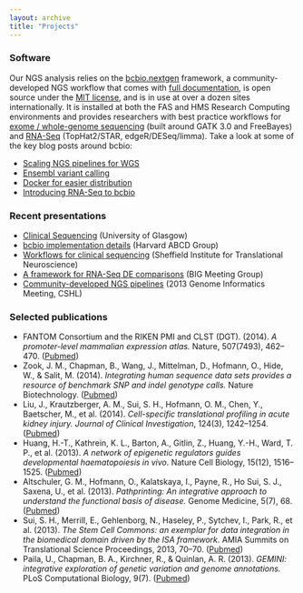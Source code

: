 ```yaml
---
layout: archive
title: "Projects"
---
```



### Software

Our NGS analysis relies on the [bcbio.nextgen](https://github.com/chapmanb/bcbio-nextgen) framework, a community-developed NGS workflow that comes with [full documentation](https://bcbio-nextgen.readthedocs.org/en/latest/), is open source under the [MIT license](http://opensource.org/licenses/mit-license.html), and is in use at over a dozen sites internationally. It is installed at both the FAS and HMS Research Computing environments and provides researchers with best practice workflows for [exome / whole-genome sequencing](https://bcbio-nextgen.readthedocs.org/en/latest/contents/pipelines.html#variant-calling) (built around GATK 3.0 and FreeBayes) and [RNA-Seq](https://bcbio-nextgen.readthedocs.org/en/latest/contents/pipelines.html#rna-seq) (TopHat2/STAR, edgeR/DESeq/limma). Take a look at some of the key blog posts around bcbio:

* [Scaling NGS pipelines for WGS](https://bcbio.wordpress.com/2013/05/22/scaling-variant-detection-pipelines-for-whole-genome-sequencing-analysis/)
* [Ensembl variant calling](https://bcbio.wordpress.com/2013/10/21/updated-comparison-of-variant-detection-methods-ensemble-freebayes-and-minimal-bam-preparation-pipelines/)
* [Docker for easier distribution](https://bcbio.wordpress.com/)
* [Introducing RNA-Seq to bcbio](http://spliced.ghost.io/automated-comparison-of-rna-seq-differential-expression-calls/)


### Recent presentations

* [Clinical Sequencing](https://dl.dropboxusercontent.com/u/407047/Work/Presentations/20140503%20Glasgow%20Clinical%20Sequencing.pdf) (University of Glasgow)
* [bcbio implementation details](https://github.com/chapmanb/bcbb/raw/master/talks/abcd2014_bcbio_nextgen/chapman_bcbio.pdf) (Harvard ABCD Group)
* [Workflows for clinical sequencing](https://dl.dropboxusercontent.com/u/407047/Work/Presentations/20140218%20Sheffield%20NGS%20in%20Public%20Health.pdf) (Sheffield Institute for
Translational Neuroscience)
* [A framework for RNA-Seq DE comparisons](https://dl.dropboxusercontent.com/u/407047/Work/Presentations/20140200%20BIG-meeting-feb-2014.pdf) (BIG Meeting Group)
* [Community-developed NGS pipelines](https://dl.dropboxusercontent.com/u/407047/Work/Presentations/20131102%20CSHL%20Genome%20Informatics/20131101%20CSHL%20GI2013%20bcbio.pdf) (2013 Genome Informatics Meeting, CSHL)


### Selected publications

* FANTOM Consortium and the RIKEN PMI and CLST (DGT). (2014). _A promoter-level mammalian expression atlas._ Nature, 507(7493), 462–470. ([Pubmed](http://www.ncbi.nlm.nih.gov/pubmed/24670764))
* Zook, J. M., Chapman, B., Wang, J., Mittelman, D., Hofmann, O., Hide, W., & Salit, M. (2014). _Integrating human sequence data sets provides a resource of benchmark SNP and indel genotype calls._ Nature Biotechnology. ([Pubmed](http://www.ncbi.nlm.nih.gov/pubmed/24531798))
* Liu, J., Krautzberger, A. M., Sui, S. H., Hofmann, O. M., Chen, Y., Baetscher, M., et al. (2014). _Cell-specific translational profiling in acute kidney injury. Journal of Clinical Investigation_, 124(3), 1242–1254. ([Pubmed](http://www.ncbi.nlm.nih.gov/pubmed/24569379))
* Huang, H.-T., Kathrein, K. L., Barton, A., Gitlin, Z., Huang, Y.-H., Ward, T. P., et al. (2013). _A network of epigenetic regulators guides developmental haematopoiesis in vivo._ Nature Cell Biology, 15(12), 1516–1525. ([Pubmed](http://www.ncbi.nlm.nih.gov/pubmed/24240475))
* Altschuler, G. M., Hofmann, O., Kalatskaya, I., Payne, R., Ho Sui, S. J., Saxena, U., et al. (2013). _Pathprinting: An integrative approach to understand the functional basis of disease._ Genome Medicine, 5(7), 68. ([Pubmed](http://www.ncbi.nlm.nih.gov/pubmed/23890051))
* Sui, S. H., Merrill, E., Gehlenborg, N., Haseley, P., Sytchev, I., Park, R., et al. (2013). _The Stem Cell Commons: an exemplar for data integration in the biomedical domain driven by the ISA framework._ AMIA Summits on Translational Science Proceedings, 2013, 70–70. ([Pubmed](http://www.ncbi.nlm.nih.gov/pubmed/24303302))
* Paila, U., Chapman, B. A., Kirchner, R., & Quinlan, A. R. (2013). _GEMINI: integrative exploration of genetic variation and genome annotations._ PLoS Computational Biology, 9(7). ([Pubmed](http://www.ncbi.nlm.nih.gov/pubmed/23874191))




